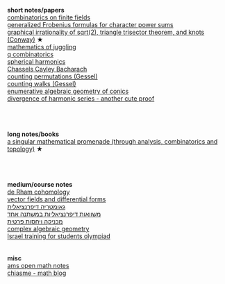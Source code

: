 **short notes/papers**<br>
[combinatorics on finite fields](https://people.math.harvard.edu/~landesman/assets/counting-points-over-finite-fields.pdf)
<br>
[generalized Frobenius formulas for character power sums](https://arxiv.org/pdf/1603.06190.pdf)
<br>
[graphical irrationality of sqrt(2), triangle trisector theorem, and knots (Conway)](http://thewe.net/math/conway.pdf) ★
<br>
[mathematics of juggling](https://www.msri.org/m/people/staff/de/papers/pdfs/1994-001.pdf)
<br>
[q combinatorics](https://people.math.sc.edu/laszlo/Qcomb.pdf)
<br>
[spherical harmonics](https://www.cis.upenn.edu/~cis6100/sharmonics.pdf)
<br>
[Chassels Cayley Bacharach](https://www.ams.org/journals/bull/1996-33-03/S0273-0979-96-00666-0/S0273-0979-96-00666-0.pdf)
<br>
[counting permutations (Gessel)](https://people.brandeis.edu/~gessel/homepage/slides/balls-into-boxes.pdf)
<br>
[counting walks (Gessel)](https://people.brandeis.edu/~gessel/homepage/slides/chung-feller-slides.pdf)
<br>
[enumerative algebraic geometry of conics](https://www.maa.org/sites/default/files/images/upload_library/22/Ford/Bashelor.pdf)
<br>
[divergence of harmonic series - another cute proof](https://doi.org/10.1080/00029890.2018.1408375)

<br><br><br>**long notes/books**<br>
[a singular mathematical promenade (through analysis, combinatorics and topology)](https://arxiv.org/ftp/arxiv/papers/1612/1612.06373.pdf) ★


<br><br><br>**medium/course notes**<br>
[de Rham cohomology](https://niemiro.dev/drc.pdf)
<br>
[vector fields and differential forms](https://www.ams.org/open-math-notes/omn-view-listing?listingId=111340)
<br>
[גאומטריה דיפרנציאלית](https://digmi.org/lecture_notes/Differential_Geometry.pdf)
<br>
[משוואות דיפרנציאליות במשתנה אחד](https://digmi.org/lecture_notes/Ordinary_Differential_Equations.pdf)
<br>
[מכניקה ויחסות פרטית](https://notes.sharir.org/class_notes/2009-2010/mechanics.pdf)
<br>
[complex algebraic geometry](https://faculty.math.illinois.edu/~palbin/Math514.Fall2020/Lectures.html)
<br>
[Israel training for students olympiad](https://www.researchgate.net/profile/A-Belov-Kanel/publication/309397257_Matherials_for_training_of_Israel_Team_for_International_Math_competition_for_university_students/links/580e2d4f08ae7525273d0987/Matherials-for-training-of-Israel-Team-for-International-Math-competition-for-university-students.pdf)
<br><br><br>**misc**<br>
[ams open math notes](https://www.ams.org/open-math-notes)
<br>
[chiasme - math blog](https://chiasme.wordpress.com/?s=probability)

